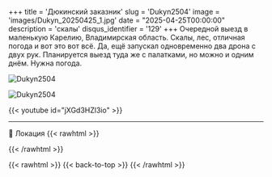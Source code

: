 +++
title = 'Дюкинский заказник'
slug = 'Dukyn2504'
image = 'images/Dukyn_20250425_1.jpg'
date = "2025-04-25T00:00:00"
description = 'скалы'
disqus_identifier = '129'
+++
Очередной выезд в маленькую Карелию, Владимирская область. Скалы, лес, отличная погода и вот это вот всё. Да, ещё запускал одновременно два дрона с двух рук. Планируется выезд туда же с палатками, но можно и одним днём. Нужна погода.

![Dukyn2504](/images/Dukyn_20250425_2.jpg)

![Dukyn2504](/images/Dukyn_20250425_3.jpg)

{{< youtube id="jXGd3HZl3io" >}}

---

📍 Локация
{{< rawhtml >}}
<div class="yandex-map-container">
<script type="text/javascript" charset="utf-8" async src="https://api-maps.yandex.ru/services/constructor/1.0/js/?um=constructor%3A1cf4ef218b7579bd46675aea4a1e4de18da04728f79b3916a596c68cc0be915f&amp;width=800&amp;height=400&amp;lang=ru_RU&amp;scroll=true"></script>
</div>
{{< /rawhtml >}}

{{< rawhtml >}}
{{< back-to-top >}}
{{< /rawhtml >}}